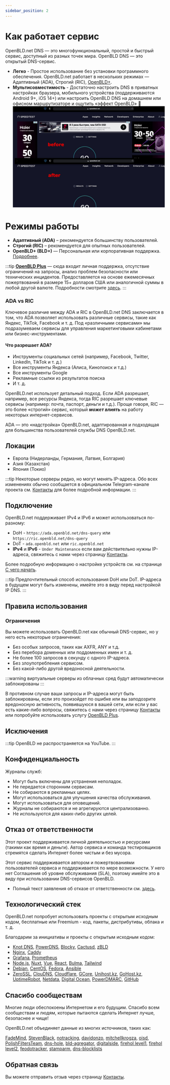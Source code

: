 ```yaml
---
sidebar_position: 2
---
```


# Как работает сервис

OpenBLD.net DNS — это многофункциональный, простой и быстрый сервис, доступный из разных точек мира. OpenBLD DNS — это открытый DNS-сервис.
- **Легко** - Простое использование без установки программного обеспечения. OpenBLD.net работает в нескольких режимах — Адаптивный (ADA), Строгий (RIC), [OpenBLD+](/docs/overwiew/openbld-plus/).
- **Мультисовместимость** - Достаточно настроить DNS в приватных настройках браузера, мобильного устройства (поддерживаются Android 9+, iOS 14+) или настроить OpenBLD DNS на домашнем или офисном маршрутизаторе и ощутить «эффект OpenBLD» 🌱
![OpenBLD DNS](./img/speedtest-example_en.jpg)

# Режимы работы

- **Адаптивный (ADA)** – рекомендуется большинству пользователей.
- **Строгий (RIC)** – рекомендуется для опытных пользователей.
- **OpenBLD+ (BLD+)** — Персональная или корпоративная поддержка. [Подробнее](/docs/overwiew/openbld-plus/).

:::tip
**[OpenBLD Plus](/docs/overwiew/openbld-plus/)** — сюда входит личная поддержка, отсутствие ограничений на запросы, анализ проблем безопасности или технических инцидентов. Предоставляется на основе ежемесячных пожертвований в размере 15+ долларов США или аналогичной суммы в любой другой валюте.
Подробности смотрите [здесь](/docs/overwiew/openbld-plus/).
:::

### ADA vs RIC

Ключевое различие между ADA и RIC в OpenBLD.net DNS заключается в том, что ADA позволяет использовать различные сервисы, такие как Яндекс, TikTok, Facebook и т. д. Под «различными сервисами» мы подразумеваем сервисы для управления маркетинговыми кабинетами или бизнес-инструментами.

#### Что разрешает ADA?

- Инструменты социальных сетей (например, Facebook, Twitter, LinkedIn, TikTok и т. д.)
- Все инструменты Яндекса (Алиса, Кинопоиск и т.д.)
- Все инструменты Google
- Рекламные ссылки из результатов поиска
- И т. д.

OpenBLD.net использует детальный подход. Если ADA разрешает, например, все ресурсы Яндекса,
тогда RIC разрешает ключевые сервисы (например: почта, паспорт, деньги и т.д.). Проще говоря, RIC — это более «строгий» сервис, который **_может влиять_** на работу некоторых интернет-сервисов.

ADA — это «надстройка» OpenBLD.net, адаптированная и подходящая для большинства пользователей службы DNS OpenBLD.net.

## Локации

- Европа (Нидерланды, Германия, Латвия, Болгария)
- Азия (Казахстан)
- Япония (Токио)

:::tip
Некоторые серверы редко, но могут менять IP-адреса.
Обо всех изменениях обычно сообщается в официальном Telegram-канале проекта см. [Контакты](/docs/contacts) для более подробной информации.
:::

## Подключение

OpenBLD.net поддерживает IPv4 и IPv6 и может использоваться по-разному:

- DoH - `https://ada.openbld.net/dns-query` или `https://ric.openbld.net/dns-query`
- DoT - `ada.openbld.net` или `ric.openbld.net`
- **IPv4** и **IPv6** - `Under Maintenance` если вам действительно нужны IP-адреса, свяжитесь с нами через страницу [Контакты](/docs/contacts).

Более подробную информацию о настройке устройств см. на странице [С чего начать](/docs/get-started/where-to-start/).

:::tip
Предпочтительный способ использования DoH или DoT.
IP-адреса в будущем могут быть изменены, имейте это в виду перед настройкой IP DNS.
:::

##  Правила использования

### Ограничения

Вы можете использовать OpenBLD.net как обычный DNS-сервис, но у него есть некоторые ограничения:

- Без особых запросов, таких как AXFR, ANY и т.д.
- Без перебора доменных или поддоменных имен и т. д.
- Не более 100 запросов в секунду с одного IP-адреса.
- Без злоупотребления сервисом.
- Без какой-либо другой вредоносной деятельности.

:::warning
виртуальные серверы из облачных сред будут автоматически заблокированы
:::

В противном случае ваши запросы и IP-адреса могут быть заблокированы, если это произойдет по ошибке или вы заподозрите вредоносную активность,
появившуюся в вашей сети, или если у вас есть какие-либо вопросы, свяжитесь с нами через страницу [Контакты](/docs/contacts)
или попробуйте использовать услугу [OpenBLD Plus](/docs/overwiew/openbld-plus/).

## Исключения

:::tip
OpenBLD не распространяется на YouTube.
:::

## Конфиденциальность

Журналы служб:

- Могут быть включены для устранения неполадок.
- Не передается сторонним сервисам.
- Не собираются в рекламных целях.
- Могут использоваться для улучшения качества обслуживания.
- Могут использоваться для оповещений.
- Журналы не собираются и не агрегируются централизованно.
- Не используются для каких-либо других целей.

## Отказ от ответственности

Этот проект поддерживается личной деятельностью и ресурсами (такими как время и деньги). Автор сервиса и команда тестировщиков стремятся сделать Интернет более чистым и без мусора.

Этот сервис поддерживается автором и пожертвованиями пользователей сервиса и поддерживается по мере возможности. У него нет Соглашения об уровне обслуживания (SLA), поэтому имейте это в виду при использовании DNS-сервисов OpenBLD.

- Полный текст заявления об отказе от ответственности см. [здесь](/docs/disclaimer).

## Технологический стек

OpenBLD.net попробует использовать проекты с открытым исходным кодом, бесплатные или Freemium - код, пакеты, дистрибутивы, облака и т. д.

Благодарим за инициативы и проекты с открытым исходным кодом:

- [Knot DNS](https://www.knot-dns.cz/), [PowerDNS](https://www.powerdns.com/), [Blocky](https://0xerr0r.github.io/blocky/), [Cactusd](https://github.com/m0zgen/cactusd), [zBLD](https://github.com/m0zgen/zbld)
- [Nginx](https://github.com/nginx), [Caddy](https://github.com/caddyserver/caddy)
- [Grafana](https://grafana.com/), [Prometheus](https://prometheus.io/)
- [Node.js](https://nodejs.org/en), [Nuxt](https://nuxt.com/), [Vue](https://vuejs.org/), [React](https://react.dev/), [Bulma](https://bulma.io/), [Tailwind](https://tailwindcss.com/)
- [Debian](https://www.debian.org/), [CentOS](https://www.centos.org/), [Fedora](https://fedoraproject.org/), [Ansible](https://www.ansible.com/)
- [ZeroSSL](https://zerossl.com/), [ClouDNS](https://www.cloudns.net), [Cloudflare](https://www.cloudflare.com/), [GCore](https://gcore.com/), [Unihost.kz](https://unihost.kz/en/), [GoHost.kz](https://gohost.kz/), [UptimeRobot](https://uptimerobot.com/), [Netdata](https://www.netdata.cloud/), [Digital Ocean](https://www.digitalocean.com/), [PowerDMARC](https://powerdmarc.com/), [GitHub](https://github.com)

## Спасибо сообществам

Многие люди обеспокоены Интернетом и его будущим. Спасибо всем сообществам и людям, которые пытаются сделать Интернет лучше, безопаснее и чище!

OpenBLD.net объединяет данные из многих источников, таких как:

[FadeMind](https://github.com/FadeMind/hosts.extras),
[StevenBlack](https://github.com/StevenBlack/hosts),
[notracking](https://github.com/notracking/hosts-blocklists),
[davidonzo](https://github.com/davidonzo/Threat-Intel),
[mitchellkrogza](https://github.com/mitchellkrogza/Badd-Boyz-Hosts),
[oisd](https://oisd.nl/),
[PolishFiltersTeam](https://raw.githubusercontent.com/PolishFiltersTeam/KADhosts/master/KADhosts.txt),
[dns-hole](https://github.com/m0zgen/dns-hole),
[bld-agregator](https://github.com/m0zgen/bld-agregator),
[digitalside](https://osint.digitalside.it/Threat-Intel/lists/latestips.txt),
[firehol level1](https://iplists.firehol.org/files/firehol_level1.netset),
[firehol level2](https://raw.githubusercontent.com/firehol/blocklist-ipsets/master/firehol_level2.netset),
[feodotracker](https://feodotracker.abuse.ch/downloads/ipblocklist_recommended.txt),
[stamparm](https://raw.githubusercontent.com/stamparm/ipsum/master/levels/2.txt), [dns-blocklists](https://github.com/hagezi/dns-blocklists)

## Обратная связь

Вы можете отправить отзыв через страницу [Контакты](/docs/contacts).
